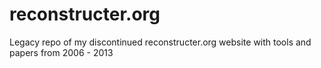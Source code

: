 # reconstructer.org
Legacy repo of my discontinued reconstructer.org website with tools and papers from 2006 - 2013
